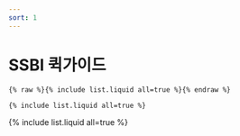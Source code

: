 ```yaml
---
sort: 1
---
```


# SSBI 퀵가이드

```
{% raw %}{% include list.liquid all=true %}{% endraw %}

{% include list.liquid all=true %}
```

{% include list.liquid all=true %}
